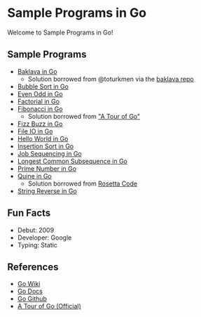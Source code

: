 # Sample Programs in Go

Welcome to Sample Programs in Go!

## Sample Programs

- [Baklava in Go][7]
  - Solution borrowed from @toturkmen via the [baklava repo][1]
- [Bubble Sort in Go][16]
- [Even Odd in Go][11]
- [Factorial in Go][12]
- [Fibonacci in Go][14]
  - Solution borrowed from ["A Tour of Go"][15]
- [Fizz Buzz in Go][3]
- [File IO in Go][17]
- [Hello World in Go][2]
- [Insertion Sort in Go][18]
- [Job Sequencing in Go][19]
- [Longest Common Subsequence in Go][20]
- [Prime Number in Go][9]
- [Quine in Go][23]
  - Solution borrowed from [Rosetta Code][24]
- [String Reverse in Go][8]


## Fun Facts

- Debut: 2009
- Developer: Google
- Typing: Static

## References

- [Go Wiki][4]
- [Go Docs][5]
- [Go Github][6]
- [A Tour of Go (Official)][13]

[1]: https://github.com/toturkmen/baklava
[2]: https://therenegadecoder.com/code/hello-world-in-go/
[3]: https://github.com/TheRenegadeCoder/sample-programs/issues/347
[4]: https://en.wikipedia.org/wiki/Go_(programming_language)
[5]: https://golang.org/
[6]: https://github.com/golang/go
[7]: https://github.com/TheRenegadeCoder/sample-programs/issues/428
[8]: https://github.com/TheRenegadeCoder/sample-programs/issues/545
[9]: https://github.com/TheRenegadeCoder/sample-programs/issues/610
[11]: https://github.com/TheRenegadeCoder/sample-programs/issues/618
[12]: https://github.com/TheRenegadeCoder/sample-programs/issues/974
[13]: https://tour.golang.org/
[14]: https://github.com/TheRenegadeCoder/sample-programs/issues/977
[15]: https://tour.golang.org/concurrency/4
[16]: https://github.com/TheRenegadeCoder/sample-programs/issues/987
[17]: https://github.com/TheRenegadeCoder/sample-programs/issues/990
[18]: https://github.com/TheRenegadeCoder/sample-programs/issues/993
[19]: https://github.com/TheRenegadeCoder/sample-programs/issues/996
[20]: https://github.com/TheRenegadeCoder/sample-programs/issues/999
[23]: https://github.com/TheRenegadeCoder/sample-programs/issues/1008
[24]: http://rosettacode.org/wiki/Quine#Go

